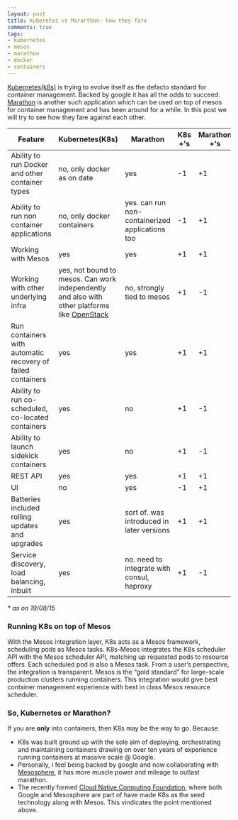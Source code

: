 ```yaml
---
layout: post
title: Kuberetes vs Mararthon- how they fare
comments: true
tags:
- kubernetes
- mesos
- marathon
- docker
- containers
---
```


[Kubernetes(k8s)](http://kubernetes.io/) is trying to evolve itself as the defacto standard for container
management. Backed by google it has all the odds to succeed. [Marathon](https://mesosphere.github.io/marathon/) is another
such application which can be used on top of mesos for container management and has been around for a while. In this post we
will try to see how they fare against each other.

| Feature | Kubernetes(K8s)| Marathon| K8s +'s| Marathon +'s|
|----------|--|--|--|--|
| Ability to run Docker and other container types | no, only docker as on date | yes | -1 | +1 |
| Ability to run non container applications | no, only docker containers | yes. can run non-containerized applications too | -1 | +1 |
| Working with Mesos | yes | yes | +1 | +1 |
| Working with other underlying infra | yes, not bound to mesos. Can work independently and also with other platforms like [OpenStack](https://www.openstack.org/) | no, strongly tied to mesos | +1 | -1 |
| Run containers with automatic recovery of failed containers | yes | yes | +1 | +1 |
| Ability to run co-scheduled, co-located containers | yes | no | +1 | -1 |
| Ability to launch sidekick containers | yes | no | +1 | -1 |
| REST API | yes | yes | +1 | +1 |
| UI | no | yes | -1 | +1 |
| Batteries included rolling updates and upgrades | yes | sort of. was introduced in later versions | +1 | +1 |
| Service discovery, load balancing, inbuilt | yes | no. need to integrate with consul, haproxy | +1 | -1 |

_* as on 19/08/15_

### Running K8s on top of Mesos
With the Mesos integration layer, K8s acts as a Mesos framework, scheduling pods as Mesos tasks. K8s-Mesos integrates the K8s scheduler API with the Mesos scheduler API, matching up requested pods to resource offers. Each scheduled pod is also a Mesos task. From a user’s perspective, the integration is transparent. Mesos is the “gold standard” for large-scale production clusters running containers. This integration would give best container management experience with best in class Mesos resource scheduler.

### So, Kubernetes or Marathon?
If you are **only** into containers, then K8s may be the way to go. Because

* K8s was built ground up with the sole aim of deploying, orchestrating and maintaining containers drawing on over ten years of experience running containers at massive scale @ Google.
* Personally, i feel being backed by google and now collaborating with [Mesosphere](https://mesosphere.com/), it has more muscle power and mileage to outlast marathon.
* The recently formed [Cloud Native Computing Foundation](https://cncf.io/), where both Google and Mesosphere are part of have made K8s as the seed technology along with Mesos. This vindicates the point mentioned above.
